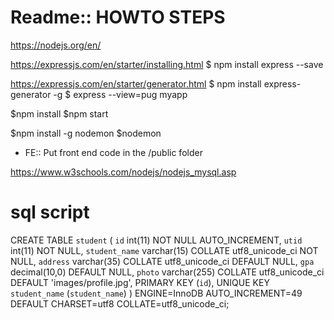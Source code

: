 # Readme:: HOWTO STEPS

https://nodejs.org/en/

https://expressjs.com/en/starter/installing.html
$ npm install express --save

https://expressjs.com/en/starter/generator.html
$ npm install express-generator -g
$ express --view=pug myapp


$npm install
$npm start


$npm install -g nodemon
$nodemon

- FE:: Put front end code in the /public folder

https://www.w3schools.com/nodejs/nodejs_mysql.asp

# sql script

CREATE TABLE `student` (
  `id` int(11) NOT NULL AUTO_INCREMENT,
  `utid` int(11) NOT NULL,
  `student_name` varchar(15) COLLATE utf8_unicode_ci NOT NULL,
  `address` varchar(35) COLLATE utf8_unicode_ci DEFAULT NULL,
  `gpa` decimal(10,0) DEFAULT NULL,
  `photo` varchar(255) COLLATE utf8_unicode_ci DEFAULT 'images/profile.jpg',
  PRIMARY KEY (`id`),
  UNIQUE KEY `student_name` (`student_name`)
) ENGINE=InnoDB AUTO_INCREMENT=49 DEFAULT CHARSET=utf8 COLLATE=utf8_unicode_ci;
